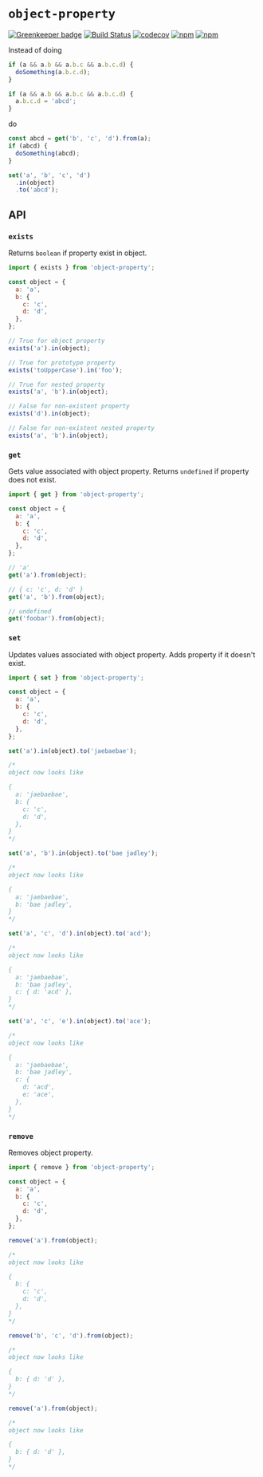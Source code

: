 # `object-property`

[![Greenkeeper badge](https://badges.greenkeeper.io/jaebradley/object-property.svg)](https://greenkeeper.io/)
[![Build Status](https://travis-ci.org/jaebradley/object-property.svg?branch=master)](https://travis-ci.org/jaebradley/object-property)
[![codecov](https://codecov.io/gh/jaebradley/object-property/branch/master/graph/badge.svg)](https://codecov.io/gh/jaebradley/object-property)
[![npm](https://img.shields.io/npm/v/object-property.svg)](https://www.npmjs.com/package/object-property)
[![npm](https://img.shields.io/npm/dt/object-property.svg)](https://www.npmjs.com/package/object-property)

Instead of doing

```javascript
if (a && a.b && a.b.c && a.b.c.d) {
  doSomething(a.b.c.d);
}

if (a && a.b && a.b.c && a.b.c.d) {
  a.b.c.d = 'abcd';
}
```

do

```javascript
const abcd = get('b', 'c', 'd').from(a);
if (abcd) {
  doSomething(abcd);
}

set('a', 'b', 'c', 'd')
  .in(object)
  .to('abcd');
```

## API

### `exists`

Returns `boolean` if property exist in object.

```javascript
import { exists } from 'object-property';

const object = {
  a: 'a',
  b: {
    c: 'c',
    d: 'd',
  },
};

// True for object property
exists('a').in(object);

// True for prototype property
exists('toUpperCase').in('foo');

// True for nested property
exists('a', 'b').in(object);

// False for non-existent property
exists('d').in(object);

// False for non-existent nested property
exists('a', 'b').in(object);
```

### `get`

Gets value associated with object property. Returns `undefined` if property does not exist.

```javascript
import { get } from 'object-property';

const object = {
  a: 'a',
  b: {
    c: 'c',
    d: 'd',
  },
};

// 'a'
get('a').from(object);

// { c: 'c', d: 'd' }
get('a', 'b').from(object);

// undefined
get('foobar').from(object);
```

### `set`

Updates values associated with object property. Adds property if it doesn't exist.

```javascript
import { set } from 'object-property';

const object = {
  a: 'a',
  b: {
    c: 'c',
    d: 'd',
  },
};

set('a').in(object).to('jaebaebae');

/*
object now looks like

{
  a: 'jaebaebae',
  b: {
    c: 'c',
    d: 'd',
  },
}
*/

set('a', 'b').in(object).to('bae jadley');

/*
object now looks like

{
  a: 'jaebaebae',
  b: 'bae jadley',
}
*/

set('a', 'c', 'd').in(object).to('acd');

/*
object now looks like

{
  a: 'jaebaebae',
  b: 'bae jadley',
  c: { d: 'acd' },
}
*/

set('a', 'c', 'e').in(object).to('ace');

/*
object now looks like

{
  a: 'jaebaebae',
  b: 'bae jadley',
  c: {
    d: 'acd',
    e: 'ace',
  },
}
*/
```

### `remove`

Removes object property.

```javascript
import { remove } from 'object-property';

const object = {
  a: 'a',
  b: {
    c: 'c',
    d: 'd',
  },
};

remove('a').from(object);

/*
object now looks like

{
  b: {
    c: 'c',
    d: 'd',
  },
}
*/

remove('b', 'c', 'd').from(object);

/*
object now looks like

{
  b: { d: 'd' },
}
*/

remove('a').from(object);

/*
object now looks like

{
  b: { d: 'd' },
}
*/
```

